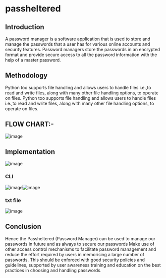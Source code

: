 # passheltered
## Introduction
A password manager is a software application that is used to store and manage the passwords that a user has for various online accounts and security features. Password managers store the passwords in an encrypted format and provide secure access to all the password information with the help of a master password.
## Methodology 
Python too supports file handling and allows users
 to handle files i.e.,to read and write files, along
 with many other file handling options, to operate on files.
 Python too supports file handling and allows users
 to handle files i.e.,to read and write files, along
 with many other file handling options, to operate on files.
 ## FLOW CHART:-
![image](https://user-images.githubusercontent.com/94845722/173517870-bff36bd7-cf95-423f-9412-379d212b09b3.png)

## Implementation 
![image](https://user-images.githubusercontent.com/94845722/173518053-92e5983b-da61-44d8-a8fa-6356a6d3b463.png)
### CLI
![image](https://user-images.githubusercontent.com/94845722/173518606-50a91b18-ef5d-45a5-9376-e441b2587086.png)![image](https://user-images.githubusercontent.com/94845722/173518616-9dfe7640-df5a-4819-8e21-bd0780752ce0.png)
### txt file
![image](https://user-images.githubusercontent.com/94845722/173518629-0c62d8af-ea2c-42ec-a267-2fed236f1856.png)

## Conclusion
Hence the Passheltered (Password Manager) can be used to manage our passwords in future and as always to secure our passwords Make use of other access control mechanisms
to facilitate password management and reduce the effort required by users in memorising a large number of passwords. This should be enforced with good security 
policies and guidelines, supported by user awareness training and education on the best practices in choosing and handling passwords.


